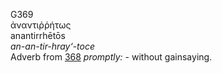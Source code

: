 <body>
  <p>G369<br>  ἀναντιῤῥήτως  <br> anantirrhētōs  <br><i>an-an-tir-hray‘-toce </i><br>Adverb from <a href="g0368.htm">368</a>  <i>promptly:</i> - without gainsaying.<br></p>
 </body>